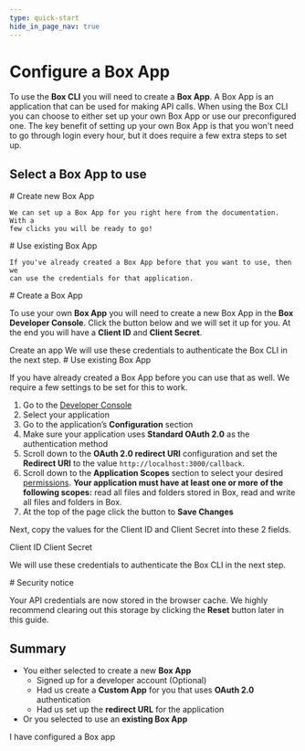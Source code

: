 ```yaml
---
type: quick-start
hide_in_page_nav: true
---
```


# Configure a Box App

To use the **Box CLI** you will need to create a **Box App**. A Box App is
an application that can be used for making API calls. When
using the Box CLI you can choose to either set up your own Box App or use
our preconfigured one. The key benefit of setting up your own Box App
is that you won't need to go through login every hour, but it does require a few
extra steps to set up.

## Select a Box App to use

<Grid columns='2'>
  <Choose option='cli.app_type' value='create_new' color='blue'>
    # Create new Box App

    We can set up a Box App for you right here from the documentation. With a
    few clicks you will be ready to go!
  </Choose>

  <Choose option='cli.app_type' value='use_existing' color='red'>
    # Use existing Box App

    If you've already created a Box App before that you want to use, then we
    can use the credentials for that application.
  </Choose>
</Grid>

<Choice option='cli.app_type' value='create_new,clicked' color='blue'>
  # Create a Box App

  To use your own **Box App** you will need to create a
  new Box App in the **Box Developer Console**. Click the button below and we
  will set it up for you. At the end you will have a **Client ID** and
  **Client Secret**.

  <Trigger option="cli.app_type" value="clicked">
    <AppButton
      id='cli'
      name='Box CLI'
      scopes='root_readonly,root_readwrite,manage_managed_users,manage_app_users,manage_groups,manage_webhook,manage_enterprise_properties,manage_data_retention,item_execute_integration'
      can_act_as_user
      authentication_type='auth_code_grant'
      redirect_url='http://localhost:3000/callback'
      cors_origins=''>
      Create an app
    </AppButton>
  </Trigger>

  <Observe option="cli.app_type" value="clicked">
    We will use these credentials to authenticate the Box CLI in the next
    step.
  </Observe>
</Choice>

<Choice option='cli.app_type' value='use_existing' color='red'>
  # Use existing Box App

  If you have already created a Box App before you can use that as well. We
  require a few settings to be set for this to work.

  1. Go to the [Developer Console][devconsole]
  2. Select your application
  3. Go to the application’s **Configuration** section 
  4. Make sure your application uses **Standard OAuth 2.0** as the
     authentication method
  5. Scroll down to the **OAuth 2.0 redirect URI** configuration and set the
     **Redirect URI** to the value `http://localhost:3000/callback`.
  6. Scroll down to the **Application Scopes** section to select your desired
     [permissions][scopes]. **Your application must have at least one or more**
     **of the following scopes:** read all files and folders
     stored in Box, read and write all files and folders in Box.
  7. At the top of the page click the button to **Save Changes**

  Next, copy the values for the Client ID and Client Secret into these 2 fields.

  <Store id='cli_credentials.client_id' placeholder='zECq2EkYBjZ...' pattern='\w{32}'>
    Client ID
  </Store>

  <Store id='cli_credentials.client_secret' placeholder='913td9hr6jo...' pattern='\w{32}'>
    Client Secret
  </Store>

  We will use these credentials to authenticate the Box CLI in the next
  step.
</Choice>

<Choice option='cli.app_type' value='create_new,use_existing,clicked' color='none'>

<Message danger>
  # Security notice

  Your API credentials are now stored in the browser cache. We highly
  recommend clearing out this storage by clicking the **Reset** button later in
  this guide.
</Message>

</Choice>

<Choice option='cli.app_type' value='create_new,use_existing,clicked' color='none'>

## Summary

* You either selected to create a new **Box App**
  * Signed up for a developer account (Optional)
  * Had us create a **Custom App** for you that uses **OAuth 2.0**
    authentication
  * Had us set up the **redirect URL** for the application
* Or you selected to use an **existing Box App**

</Choice>

<Observe option='cli.app_type' value='create_new,use_existing,clicked'>
  <Next>I have configured a Box app</Next>
</Observe>

[devconsole]: https://cloud.app.box.com/developers/console
[signup]: https://account.box.com/signup/n/developer
[scopes]: https://developer.box.com/guides/api-calls/permissions-and-errors/scopes/
